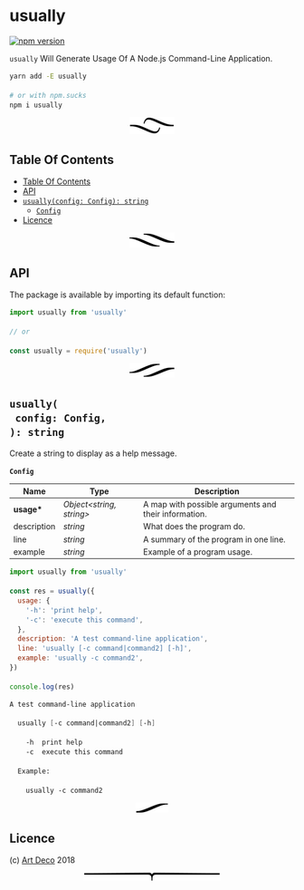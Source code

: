 # usually

[![npm version](https://badge.fury.io/js/usually.svg)](https://npmjs.org/package/usually)

`usually` Will Generate Usage Of A Node.js Command-Line Application.

```sh
yarn add -E usually

# or with npm.sucks
npm i usually
```

<p align="center"><a href="#table-of-contents"><img src=".documentary/section-breaks/0.svg?sanitize=true"></a></p>


## Table Of Contents

- [Table Of Contents](#table-of-contents)
- [API](#api)
- [`usually(config: Config): string`](#usuallyconfig-config-string)
  * [`Config`](#type-config)
- [Licence](#licence)

<p align="center"><a href="#table-of-contents"><img src=".documentary/section-breaks/1.svg?sanitize=true"></a></p>

## API

The package is available by importing its default function:

```js
import usually from 'usually'

// or

const usually = require('usually')
```

<p align="center"><a href="#table-of-contents"><img src=".documentary/section-breaks/2.svg?sanitize=true"></a></p>

## `usually(`<br/>&nbsp;&nbsp;`config: Config,`<br/>`): string`

Create a string to display as a help message.

__<a name="type-config">`Config`</a>__

|    Name     |              Type              |                     Description                      |
| ----------- | ------------------------------ | ---------------------------------------------------- |
| __usage*__  | _Object&lt;string, string&gt;_ | A map with possible arguments and their information. |
| description | _string_                       | What does the program do.                            |
| line        | _string_                       | A summary of the program in one line.                |
| example     | _string_                       | Example of a program usage.                          |

```js
import usually from 'usually'

const res = usually({
  usage: {
    '-h': 'print help',
    '-c': 'execute this command',
  },
  description: 'A test command-line application',
  line: 'usually [-c command|command2] [-h]',
  example: 'usually -c command2',
})

console.log(res)
```
```fs
A test command-line application

  usually [-c command|command2] [-h]

	-h	print help
	-c	execute this command

  Example:

    usually -c command2
```

<p align="center"><a href="#table-of-contents"><img src=".documentary/section-breaks/11.svg?sanitize=true"></a></p>

## Licence

(c) [Art Deco][1] 2018

[1]: https://artd.eco

<p align="center"><a href="#table-of-contents"><img src=".documentary/section-breaks/-1.svg?sanitize=true"></a></p>


